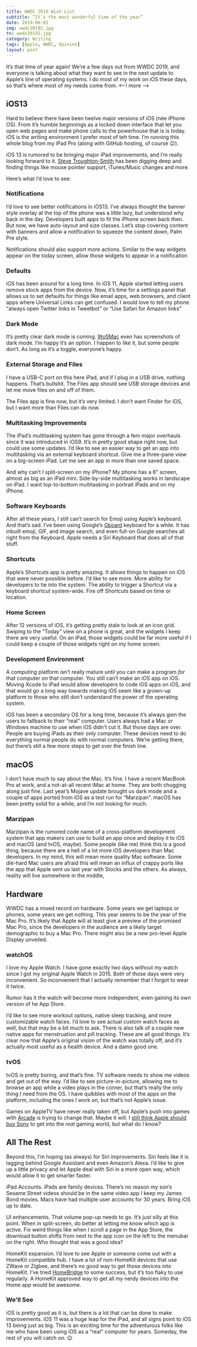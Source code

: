 ```yaml
---
title: WWDC 2019 Wish List
subtitle: “It’s the most wonderful time of the year”
date: 2019-06-01
img: wwdc20192.jpg
tn: wwdc20192.jpg
category: Writing
tags: [Apple, WWDC, Opinion]
layout: post
---
```


It’s that time of year again! We’re a few days out from WWDC 2019, and everyone is talking about what they want to see in the next update to Apple’s line of operating systems. I do most of my work on iOS these days, so that’s where most of my needs come from. 
<--! more -->
## iOS13
Hard to believe there have been twelve major versions of iOS (nèe iPhone OS). From it’s humble beginnings as a locked down interface that let you open web pages and make phone calls to the powerhouse that is is today. iOS is the writing environment I prefer most of teh time. I’m running this whole blog from my iPad Pro (along with GitHub hosting, of course 😉).

iOS 13 is rumored to be bringing major iPad improvements, and I’m really looking forward to it. [Steve Troughton-Smith][sts] has been digging deep and finding things like mouse pointer support, iTunes/Music changes and more.

Here’s what I’d love to see:

### Notifications
I’d love to see better notifications in iOS13. I’ve always thought the banner style overlay at the top of the phone was a little lazy, but understood why back in the day. Developers built apps to fit the iPhone screen back then. But now, we have auto-layout and size classes. Let’s stop covering content with banners and allow a notification to squeeze the content down, Palm Pre style.

Notifications should also support more actions. Similar to the way widgets appear on the today screen, allow those widgets to appear in a notification

### Defaults
iOS has been around for a long time. In iOS 11, Apple started letting users remove stock apps from the device. Now, it’s time for a settings panel that allows us to set defaults for things like email apps, web browsers, and client apps where Universal Links can get confused. I would love to tell my phone “always open Twitter links in Tweetbot” or “Use Safari for Amazon links”

### Dark Mode
It’s pretty clear dark mode is coming. [9to5Mac][darkmode] even has screenshots of dark mode. I’m happy it’s an option. I happen to like it, but some people don’t. As long as it’s a toggle, everyone’s happy.

### External Storage and Files
I have a USB-C port on this here iPad, and if I plug in a USB drive, nothing happens. That’s bullshit. The Files app should see USB storage devices and let me move files on and off of them.

The Files app is fine now, but it’s very limited. I don’t want Finder for iOS, but I want more than Files can do now.

### Multitasking Improvements
The iPad’s multitasking system has gone through a fem major overhauls since it was introduced in iOS9. It’s in pretty good shape right now, but could use some updates. I’d like to see an easier way to get an app into multitasking via an external keyboard shortcut. Give me a three-pane view on a big-screen iPad. Let me see an app in more than one saved space.

And why can’t I split-screen on my iPhone? My phone has a 6” screen, almost as big as an iPad mini. Side-by-side multitasking works in landscape on iPad. I want top-to-bottom multitasking in portrait iPads and on my iPhone. 

### Software Keyboards
After all these years, I still can’t search for Emoji using Apple’s keyboard. And that’s sad. I’ve been using Google’s [Gboard][gb] keyboard for a while. It has inbuilt emoji, GIF, and image search, and even full-on Google searches all right from the Keyboard. Apple needs a Siri Keyboard that does all of that stuff.

### Shortcuts
Apple’s Shortcuts app is pretty amazing. It allows things to happen on iOS that were never possible before. I’d like to see more. More ability for developers to tie into the system. The ability to trigger a Shortcut via a keyboard shortcut system-wide. Fire off Shortcuts based on time or location.

### Home Screen
After 12 versions of iOS, it’s getting pretty stale to look at an icon grid. Swiping to the “Today” view on a phone is great, and the widgets I keep there are very useful. On an iPad, those widgets could be far more useful if I could keep a couple of those widgets right on my home screen.

### Development Environment
A computing platform isn’t really mature until you can make a program _for_ that computer _on_ that computer. You still can’t make an iOS app on iOS. Moving Xcode to iPad would allow developers to code iOS apps on iOS, and that would go a long way towards making iOS seem like a grown-up platform to those who still don’t understand the power of the operating system.

iOS has been a secondary OS for a long time, because it’s always gien the users to fallback to their “real” computer. Users always had a Mac or Windows machine to use when iOS didn’t cut it. But those days are over. People are buying iPads as their only computer. These devices need to do everything normal people do with normal computers. We’re getting there, but there’s still a few more steps to get over the finish line.

## macOS
I don’t have much to say about the Mac. It’s fine. I have a recent MacBook Pro at work, and a not-at-all recent iMac at home. They are both chugging along just fine. Last year’s Mojave update brought us dark mode and a couple of apps ported from iOS as a test run for “Marzipan”. macOS has been pretty solid for a while, and I’m not looking for much.

### Marzipan
Marzipan is the rumored code name of a cross-platform development system that app makers can use to build an app once and deploy it to iOS and macOS (and tvOS, maybe). Some people (like me) think this is a good thing, because there are a hell of a lot more iOS developers than Mac developers. In my mind, this will mean more quality Mac software. Some die-hard Mac users are afraid this will mean an influx of crappy ports like the app that Apple sent us last year with Stocks and the others. As always, reality will live somewhere in the middle,

## Hardware
WWDC has a mixed record on hardware. Some years we get laptops or phones, some years we get nothing. This year seems to be the year of the Mac Pro. It’s likely that Apple will at least give a preview of the promised Mac Pro, since the developers in the audience are a likely target demographic to buy a Mac Pro. There might also be a new pro-level Apple Display unveiled.

### watchOS
I love my Apple Watch. I have gone exactly two days without my watch since I got my original Apple Watch in 2015. Both of those days were very inconvenient. So inconvenient that I actually remember that I forgot to wear it twice. 

Rumor has it the watch will become more independent, even gaining its own version of he App Store.

I’d like to see more workout options, native sleep tracking, and more customizable watch faces. I’d love to see actual custom watch faces as well, but that may be a bit much to ask. There is also talk of a couple new native apps for menstruation and pill tracking. These are all good things. It’s clear now that Apple’s original vision of the watch was totally off, and it’s actually most useful as a health device. And a damn good one.

### tvOS
tvOS is pretty boring, and that’s fine. TV software needs to show me videos and get out of the way. I’d like to see picture-in-picture, allowing me to browse an app while a video plays in the corner, but that’s really the only thing I need from the OS. I have quibbles with most of the apps on the platform, including the ones I work on, but that’s not Apple’s issue.

Games on AppleTV have never really taken off, but Apple’s push into games with [Arcade][arcade] is trying to change that. Maybe it will. I [still think Apple should buy Sony][sony] to get into the _real_ gaming world, but what do I know? 

## All The Rest
Beyond this, I’m hoping (as always) for Siri improvements. Siri feels like it is lagging behind Google Assistant and even Amazon’s Alexa. I’d like to give up a little privacy and let Apple deal with Siri in a more open way, which would allow it to get smarter faster. 

iPad Accounts. iPads are family devices. There’s no reason my son’s Sesame Street videos should be in the same video app I keep my James Bond movies. Macs have had multiple user accounts for 30 years. Bring iOS up to date.

UI enhancements. That volume pop-up needs to go. It’s just silly at this point. When in split-screen, do better at letting me know which app is active. Fix weird things like when I scroll a page in the App Store, the download button shifts from next to the app icon on the left to the menubar on the right. Who thought that was a good idea?

HomeKit expansion. I’d love to see Apple or someone come out with a HomeKit compatible hub. I have a lot of non-HomeKit devices that use ZWave or Zigbee, and there’s no good way to get those devices into HomeKit. I’ve tried [HomeBridge][hb] to some success, but it’s too flaky to use regularly. A HomeKit approved way to get all my nerdy devices into the Home app would be awesome.

### We’ll See
iOS is pretty good as it is, but there is a lot that can be done to make improvements. iOS 11 was a huge leap for the iPad, and all signs point to iOS 13 being just as big. This is an exciting time for the adventurous folks like me who have been using iOS as a “real” computer for years. Someday, the rest of you will catch on. 😉 


[sts]: https://twitter.com/stroughtonsmith
[darkmode]: https://twitter.com/9to5mac/status/1133385033987821574?s=21
[sony]: https://www.cocktailsandcoffee.com/hey-siri-buy-sony/
[arcade]: https://www.apple.com/apple-arcade/
[gb]: https://itunes.apple.com/us/app/gboard-the-google-keyboard/id1091700242?mt=8
[hb]: https://homebridge.io
